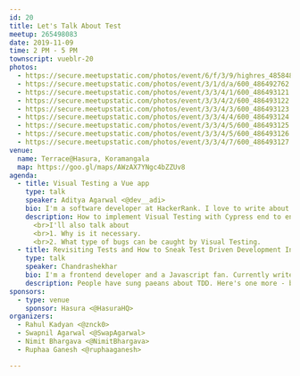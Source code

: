 ```yaml
---
id: 20
title: Let's Talk About Test
meetup: 265498083
date: 2019-11-09
time: 2 PM - 5 PM
townscript: vueblr-20
photos:
  - https://secure.meetupstatic.com/photos/event/6/f/3/9/highres_485848473.jpeg
  - https://secure.meetupstatic.com/photos/event/3/1/d/a/600_486492762.jpeg
  - https://secure.meetupstatic.com/photos/event/3/3/4/1/600_486493121.jpeg
  - https://secure.meetupstatic.com/photos/event/3/3/4/2/600_486493122.jpeg
  - https://secure.meetupstatic.com/photos/event/3/3/4/3/600_486493123.jpeg
  - https://secure.meetupstatic.com/photos/event/3/3/4/4/600_486493124.jpeg
  - https://secure.meetupstatic.com/photos/event/3/3/4/5/600_486493125.jpeg
  - https://secure.meetupstatic.com/photos/event/3/3/4/5/600_486493126.jpeg
  - https://secure.meetupstatic.com/photos/event/3/3/4/7/600_486493127.jpeg
venue:
  name: Terrace@Hasura, Koramangala
  map: https://goo.gl/maps/AWzAX7YNgc4bZZUv8
agenda:
  - title: Visual Testing a Vue app
    type: talk
    speaker: Aditya Agarwal <@dev__adi>
    bio: I'm a software developer at HackerRank. I love to write about tech and hang out on Twitter. 
    description: How to implement Visual Testing with Cypress end to end framework.
      <br>I'll also talk about
      <br>1. Why is it necessary. 
      <br>2. What type of bugs can be caught by Visual Testing.
  - title: Revisiting Tests and How to Sneak Test Driven Development Into Your Work
    type: talk
    speaker: Chandrashekhar
    bio: I'm a frontend developer and a Javascript fan. Currently write Vue and vanilla JS at work, and play with React hooks at night. Evenings are for walks and coffees at Udupis of Bangalore.
    description: People have sung paeans about TDD. Here's one more - but this time, we'll look at the "gotchas", useful workflows/patterns and a way to sneak TDD into your work when your team leaves no time for it in the planning. All in the context of Vue, Jest and the holy ghost of unit tests.
sponsors:
  - type: venue
    sponsor: Hasura <@HasuraHQ>
organizers:
  - Rahul Kadyan <@znck0>
  - Swapnil Agarwal <@SwapAgarwal>
  - Nimit Bhargava <@NimitBhargava>
  - Ruphaa Ganesh <@ruphaaganesh>

---
```


<EventPage />
